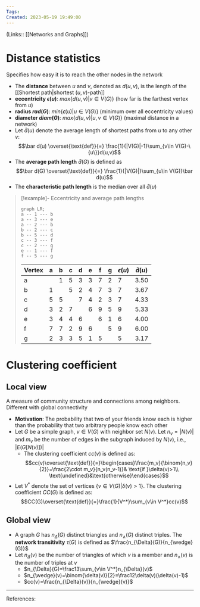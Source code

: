 ```yaml
---
Tags: 
Created: 2023-05-19 19:49:00
---
```

(Links:: [[Networks and Graphs]])
# Distance statistics
Specifies how easy it is to reach the other nodes in the network
- The **distance** between $u$ and $v$, denoted as $d(u,v)$, is the length of the [[Shortest path|shortest $(u,v)$-path]]
- **eccentricity $\epsilon(u)$**: $max\{d(u,v)|v\in V(G)\}$ (how far is the farthest vertex from $u$)
- **radius $rad(G)$**: $min\{\epsilon(u)|u\in V(G)\}$ (minimum over all eccentricity values)
- **diameter $diam(G)$**: $max\{d(u,v)|u,v\in V(G)\}$ (maximal distance in a network)
- Let $\bar d(u)$ denote the average length of shortest paths from $u$ to any other $v$: $$\bar d(u) \overset{\text{def}}{=} \frac{1}{|V(G)|-1}\sum_{v\in V(G)-\{u\}}d(u,v)$$
- The **average path length** $\bar d(G)$ is defined as  $$\bar d(G) \overset{\text{def}}{=} \frac{1}{|V(G)|}\sum_{u\in V(G)}\bar d(u)$$
- The **characteristic path length** is the median over all $\bar d(u)$

> [!example]- Eccentricity and average path lengths
> ```mermaid
> graph LR;
> a -- 1 --- b
> a -- 3 --- e
> a -- 2 --- b
> b -- 2 --- c
> b -- 5 --- d
> c -- 3 --- f
> c -- 2 --- g
> e -- 1 --- f
> f -- 5 --- g
> ```
> | Vertex | a   | b   | c   | d   | e   | f   | g   | $\epsilon(u)$ | $\bar d(u)$    |
> | ------ | --- | --- | --- | --- | --- | --- | --- | ------------- | -------------- |
> | a      |     | 1   | 5   | 3   | 3   | 7   | 2   | 7             | 3.50            |
> | b      | 1   |     | 5   | 2   | 4   | 7   | 3   | 7             | 3.67            |
> | c      | 5   | 5   |     | 7   | 4   | 2   | 3   | 7             | 4.33            |
> | d      | 3   | 2   | 7   |     | 6   | 9   | 5   | 9             | 5.33            |
> | e      | 3   | 4   | 4   | 6   |     | 6   | 1   | 6             | 4.00            |
> | f      | 7   | 7   | 2   | 9   | 6   |     | 5   | 9             | 6.00            |
> | g      | 2   | 3   | 3   | 5   | 1   | 5   |     | 5             | 3.17            |
# Clustering coefficient
## Local view
A measure of community structure and connections among neighbors. Different with global connectivity
- **Motivation**: The probability that two of your friends know each is higher than the probability that two arbitrary people know each other
- Let $G$ be a simple graph, $v\in V(G)$ with neighbor set $N(v)$. Let $n_v=|N(v)|$ and $m_v$ be the number of edges in the subgraph induced by $N(v)$, i.e., $|E(G[N(v)])|$
	- The clustering coefficient $cc(v)$ is defined as: $$cc(v)\overset{\text{def}}{=}\begin{cases}\frac{m_v}{\binom{n_v}{2}}=\frac{2\cdot m_v}{n_v(n_v-1)}& \text{if }\delta(v)>1\\ \text{undefined}&\text{otherwise}\end{cases}$$
- Let $V^*$ denote the set of vertices $\{v\in V(G)|\delta(v)>1\}$. The clustering coefficient $CC(G)$ is defined as: $$CC(G)\overset{\text{def}}{=}\frac{1}{V^*}\sum_{v\in V^*}cc(v)$$ 
## Global view
- A graph $G$ has $n_{\Delta}(G)$ distinct triangles and $n_{\wedge}(G)$ distinct triples. The **network transitivity** $\tau(G)$ is defined as $\frac{n_{\Delta}(G)}{n_{\wedge}(G)}$
- Let $n_{\Delta}(v)$ be the number of triangles of which $v$ is a member and $n_{\wedge}(v)$ is the number of triples at $v$
	- $n_{\Delta}(G)=\frac13\sum_{v\in V^*}n_{\Delta}(v)$
	- $n_{\wedge}(v)=\binom{\delta(v)}{2}=\frac12\delta(v)(\delta(v)-1)$
	- $cc(v)=\frac{n_{\Delta}(v)}{n_{\wedge}(v)}$

---
References: